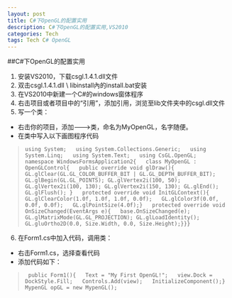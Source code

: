 ```yaml
---
layout: post
title: C#下OpenGL的配置实用
description: C#下OpenGL的配置实用,VS2010
categories: Tech
tags: Tech C# OpenGL
---
```


##C#下OpenGL的配置实用
1. 安装VS2010，下载csgl.1.4.1.dll文件
2. 双击csgl.1.4.1.dll \ libinstall內的install.bat安装
3. 在VS2010中新建一个C#的windows窗体程序
4. 右击项目或者项目中的“引用”，添加引用，浏览至lib文件夹中的csgl.dll文件
5. 写一个类：
+ 右击你的项目，添加--->类，命名为MyOpenGL，名字随便。
+ 在类中写入以下画图程序代码
> `using System;  
using System.Collections.Generic;  
using System.Linq;  
using System.Text;  
using CsGL.OpenGL;    
namespace WindowsFormsApplication2{  
    class MyOpenGL : OpenGLControl{  
        public override void glDraw(){  
            GL.glClear(GL.GL_COLOR_BUFFER_BIT | GL.GL_DEPTH_BUFFER_BIT); 
            GL.glBegin(GL.GL_POINTS);
            GL.glVertex2i(100, 50);
            GL.glVertex2i(100, 130);
            GL.glVertex2i(150, 130);
            GL.glEnd();
            GL.glFlush();
        }  
        protected override void InitGLContext(){  
            GL.glClearColor(1.0f, 1.0f, 1.0f, 0.0f);  
            GL.glColor3f(0.0f, 0.0f, 0.0f);  
            GL.glPointSize(4.0f);}  
        protected override void OnSizeChanged(EventArgs e){  
            base.OnSizeChanged(e);
            GL.glMatrixMode(GL.GL_PROJECTION);
            GL.glLoadIdentity();
            GL.gluOrtho2D(0.0, Size.Width, 0.0, Size.Height);}}}
`

6. 在Form1.cs中加入代码，调用类：
+ 右击Form1.cs，选择查看代码
+ 添加代码如下：
> ` public Form1(){  
            Text = "My First OpenGL!";  
            view.Dock = DockStyle.Fill;  
            Controls.Add(view);  
            InitializeComponent();}  
        MypenGL opGL = new MypenGL();`

